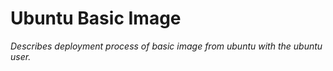 # Ubuntu Basic Image

_Describes deployment process of basic image from ubuntu with the ubuntu user._
